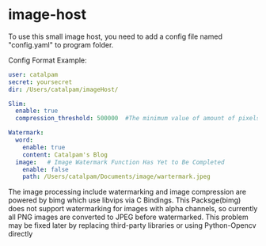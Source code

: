 # image-host
To use this small image host, you need to add a config file named "config.yaml" to program folder.

Config Format Example:

```yaml
user: catalpam
secret: yoursecret
dir: /Users/catalpam/imageHost/

Slim:
  enable: true
  compression_threshold: 500000  #The minimum value of amount of pixels to slim.

Watermark:
  word:
    enable: true
    content: Catalpam's Blog
  image:   # Image Watermark Function Has Yet to Be Completed
    enable: false
    path: /Users/catalpam/Documents/image/wartermark.jpeg
```
The image processing include watermarking and image compression are powered by bimg which use libvips via C Bindings.
This Packsge(bimg) does not support watermarking for images with alpha channels, so currently all PNG images are converted to JPEG before watermarked. This problem may be fixed later by replacing third-party libraries or using Python-Opencv directly